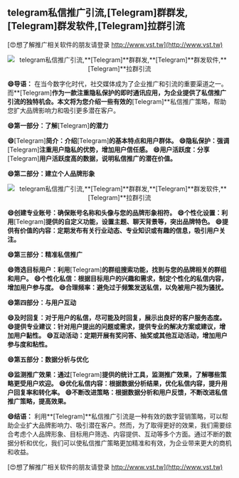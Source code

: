 ## **telegram私信推广引流,**[Telegram]**群群发,**[Telegram]**群发软件,**[Telegram]**拉群引流**

[😍想了解推广相关软件的朋友请登录 http://www.vst.tw](http://www.vst.tw)

 <center><img src="https://vst.tw/MP4/tuiguang/png/7.png" alt="telegram私信推广引流,**[Telegram]**群群发,**[Telegram]**群发软件,**[Telegram]**拉群引流"></center>

**😄导语：**
在当今数字化时代，社交媒体成为了企业推广和引流的重要渠道之一。而**[Telegram]**作为一款注重隐私保护的即时通讯应用，为企业提供了私信推广引流的独特机会。本文将为您介绍一些有效的**[Telegram]**私信推广策略，帮助您扩大品牌影响力和吸引更多潜在客户。

**😄第一部分：了解**[Telegram]**的潜力**

**😄**[Telegram]**简介：介绍**[Telegram]**的基本特点和用户群体。**
**😄隐私保护：强调**[Telegram]**注重用户隐私的优势，增加用户信任感。**
**😄用户活跃度：分享**[Telegram]**用户活跃度高的数据，说明私信推广的潜在价值。**

**😄第二部分：建立个人品牌形象**

 <center><img src="https://vst.tw/MP4/tuiguang/png/5.png" alt="telegram私信推广引流,**[Telegram]**群群发,**[Telegram]**群发软件,**[Telegram]**拉群引流"></center>

**😄创建专业账号：确保账号名称和头像与您的品牌形象相符。**
**😄个性化设置：利用**[Telegram]**提供的自定义功能，设置主题、聊天背景等，突出品牌特色。**
**😄提供有价值的内容：定期发布有关行业动态、专业知识或有趣的信息，吸引用户关注。**

**😄第三部分：精准私信推广**

**😄筛选目标用户：利用**[Telegram]**的群组搜索功能，找到与您的品牌相关的群组和用户。**
**😄个性化私信：根据目标用户的兴趣和需求，制定个性化的私信内容，增加用户参与度。**
**😄合理频率：避免过于频繁发送私信，以免被用户视为骚扰。**

**😄第四部分：与用户互动**

**😄及时回复：对于用户的私信，尽可能及时回复，展示出良好的客户服务态度。**
**😄提供专业建议：针对用户提出的问题或需求，提供专业的解决方案或建议，增加用户黏性。**
**😄互动活动：定期开展有奖问答、抽奖或其他互动活动，增加用户参与度和粘性。**

**😄第五部分：数据分析与优化**

**😄监测推广效果：通过**[Telegram]**提供的统计工具，监测推广效果，了解哪些策略更受用户欢迎。**
**😄优化私信内容：根据数据分析结果，优化私信内容，提升用户回复率和转化率。**
**😄不断改进策略：根据数据分析和用户反馈，不断改进私信推广策略，提高效果。**

**😄结语：**
利用**[Telegram]**私信推广引流是一种有效的数字营销策略，可以帮助企业扩大品牌影响力、吸引潜在客户。然而，为了取得更好的效果，我们需要综合考虑个人品牌形象、目标用户筛选、内容提供、互动等多个方面。通过不断的数据分析和优化，我们可以使私信推广策略更加精准和有效，为企业带来更大的商机和收益。

[😍想了解推广相关软件的朋友请登录 http://www.vst.tw](http://www.vst.tw)



